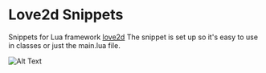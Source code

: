 # Love2d Snippets
Snippets for Lua framework [love2d](http://love2d.org)
The snippet is set up so it's easy to use in classes or just the main.lua file.

![Alt Text](https://media.giphy.com/media/vFKqnCdLPNOKc/giphy.gif)